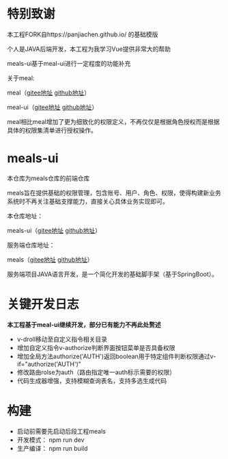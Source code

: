 # 特别致谢
本工程FORK自https://panjiachen.github.io/ 的基础模版

个人是JAVA后端开发，本工程为我学习Vue提供非常大的帮助

meals-ui基于meal-ui进行一定程度的功能补充

关于meal:

meal（[gitee地址](https://gitee.com/mebugs/meal) [github地址](https://github.com/mebugs/meal)）

meal-ui（[gitee地址](https://gitee.com/mebugs/meal-ui) [github地址](https://github.com/mebugs/meal-ui)）

meal相比meal增加了更为细致化的权限定义，不再仅仅是根据角色授权而是根据具体的权限集清单进行授权操作。

# meals-ui
本仓库为meals仓库的前端仓库

meals旨在提供基础的权限管理，包含账号、用户、角色、权限，使得构建新业务系统时不再关注基础支撑能力，直接关心具体业务实现即可。

本仓库地址：

meals-ui（[gitee地址](https://gitee.com/mebugs/meals-ui) [github地址](https://github.com/mebugs/meals-ui)）

服务端仓库地址：

meals（[gitee地址](https://gitee.com/mebugs/meals) [github地址](https://github.com/mebugs/meals)）

服务端项目JAVA语言开发，是一个简化开发的基础脚手架（基于SpringBoot）。

# 关键开发日志
**本工程基于meal-ui继续开发，部分已有能力不再此处赘述**
 - v-droll移动至自定义指令相关目录
 - 增加自定义指令v-authorize判断界面按钮菜单是否具备权限
 - 增加全局方法authorize('AUTH')返回boolean用于特定组件判断权限通过v-if="authorize('AUTH')"
 - 修改路由rolse为auth（路由指定唯一auth标示需要的权限）
 - 代码生成器增强，支持模糊查询表名，支持多选生成代码

# 构建
 - 启动前需要先启动后段工程meals
 - 开发模式： npm run dev
 - 生产编译： npm run build